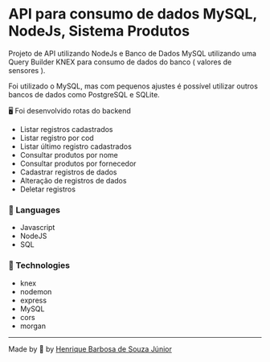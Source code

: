 # API para consumo de dados MySQL, NodeJs, Sistema Produtos

Projeto de API utilizando NodeJs e Banco de Dados MySQL utilizando uma Query Builder KNEX para consumo de dados do banco ( valores de sensores ).

 
 
  Foi utilizado o MySQL, mas com pequenos ajustes é possível utilizar outros bancos de dados como PostgreSQL e SQLite.

 
 🖥 Foi desenvolvido rotas do backend
  * Listar registros cadastrados
  * Listar registro por cod
  * Listar último registro cadastrados
  * Consultar produtos por nome
  * Consultar produtos por fornecedor
  * Cadastrar registros de dados
  * Alteração de registros de dados
  * Deletar registros

 ### 📒 Languages

  * Javascript
  * NodeJS
  * SQL

 ### 📡 Technologies
 * knex
 * nodemon
 * express
 * MySQL
 * cors
 * morgan

  ---
 Made by 💙 by [Henrique Barbosa de Souza Júnior](https://github.com/HenriqueBarbosaSJr)